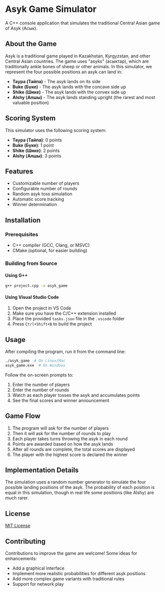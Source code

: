 # Asyk Game Simulator

A C++ console application that simulates the traditional Central Asian game of Asyk (Асык).

## About the Game

Asyk is a traditional game played in Kazakhstan, Kyrgyzstan, and other Central Asian countries. The game uses "asyks" (асыктар), which are traditionally ankle bones of sheep or other animals. In this simulator, we represent the four possible positions an asyk can land in:

- **Taypa (Тайпа)** - The asyk lands on its side
- **Buke (Бүке)** - The asyk lands with the concave side up
- **Shike (Шике)** - The asyk lands with the convex side up
- **Alshy (Алшы)** - The asyk lands standing upright (the rarest and most valuable position)

## Scoring System

This simulator uses the following scoring system:
- **Taypa (Тайпа)**: 0 points
- **Buke (Бүке)**: 1 point
- **Shike (Шике)**: 2 points
- **Alshy (Алшы)**: 3 points

## Features

- Customizable number of players
- Configurable number of rounds
- Random asyk toss simulation
- Automatic score tracking
- Winner determination

## Installation

### Prerequisites
- C++ compiler (GCC, Clang, or MSVC)
- CMake (optional, for easier building)

### Building from Source

#### Using G++
```bash
g++ project.cpp -o asyk_game
```

#### Using Visual Studio Code
1. Open the project in VS Code
2. Make sure you have the C/C++ extension installed
3. Place the provided `tasks.json` file in the `.vscode` folder
4. Press `Ctrl+Shift+B` to build the project

## Usage

After compiling the program, run it from the command line:

```bash
./asyk_game  # On Linux/Mac
asyk_game.exe  # On Windows
```

Follow the on-screen prompts to:
1. Enter the number of players
2. Enter the number of rounds
3. Watch as each player tosses the asyk and accumulates points
4. See the final scores and winner announcement

## Game Flow

1. The program will ask for the number of players
2. Then it will ask for the number of rounds to play
3. Each player takes turns throwing the asyk in each round
4. Points are awarded based on how the asyk lands
5. After all rounds are complete, the total scores are displayed
6. The player with the highest score is declared the winner

## Implementation Details

The simulation uses a random number generator to simulate the four possible landing positions of the asyk. The probability of each position is equal in this simulation, though in real life some positions (like Alshy) are much rarer.

## License

[MIT License](LICENSE)

## Contributing

Contributions to improve the game are welcome! Some ideas for enhancements:
- Add a graphical interface
- Implement more realistic probabilities for different asyk positions
- Add more complex game variants with traditional rules
- Support for network play
